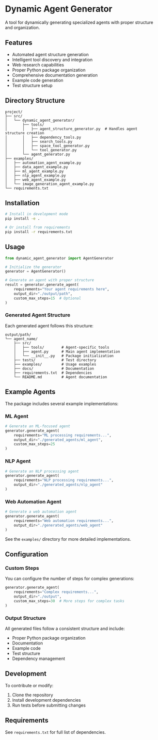 # Dynamic Agent Generator

A tool for dynamically generating specialized agents with proper structure and organization.

## Features

- Automated agent structure generation
- Intelligent tool discovery and integration
- Web research capabilities
- Proper Python package organization
- Comprehensive documentation generation
- Example code generation
- Test structure setup

## Directory Structure

```
project/
├── src/
│   └── dynamic_agent_generator/
│       ├── tools/
│       │   ├── agent_structure_generator.py  # Handles agent structure creation
│       │   ├── dependency_tools.py
│       │   ├── search_tools.py
│       │   ├── space_tool_generator.py
│       │   └── tool_generator.py
│       └── agent_generator.py
├── examples/
│   ├── automation_agent_example.py
│   ├── data_agent_example.py
│   ├── ml_agent_example.py
│   ├── nlp_agent_example.py
│   ├── web_agent_example.py
│   └── image_generation_agent_example.py
└── requirements.txt
```

## Installation

```bash
# Install in development mode
pip install -e .

# Or install from requirements
pip install -r requirements.txt
```

## Usage

```python
from dynamic_agent_generator import AgentGenerator

# Initialize the generator
generator = AgentGenerator()

# Generate an agent with proper structure
result = generator.generate_agent(
    requirements="Your agent requirements here",
    output_dir="./output/path",
    custom_max_steps=15  # Optional
)
```

### Generated Agent Structure

Each generated agent follows this structure:
```
output/path/
└── agent_name/
    ├── src/
    │   ├── tools/        # Agent-specific tools
    │   ├── agent.py      # Main agent implementation
    │   └── __init__.py   # Package initialization
    ├── tests/            # Test directory
    ├── examples/         # Usage examples
    ├── docs/             # Documentation
    ├── requirements.txt  # Dependencies
    └── README.md         # Agent documentation
```

## Example Agents

The package includes several example implementations:

### ML Agent
```python
# Generate an ML-focused agent
generator.generate_agent(
    requirements="ML processing requirements...",
    output_dir="./generated_agents/ml_agent",
    custom_max_steps=25
)
```

### NLP Agent
```python
# Generate an NLP processing agent
generator.generate_agent(
    requirements="NLP processing requirements...",
    output_dir="./generated_agents/nlp_agent"
)
```

### Web Automation Agent
```python
# Generate a web automation agent
generator.generate_agent(
    requirements="Web automation requirements...",
    output_dir="./generated_agents/web_agent"
)
```

See the `examples/` directory for more detailed implementations.

## Configuration

### Custom Steps
You can configure the number of steps for complex generations:
```python
generator.generate_agent(
    requirements="Complex requirements...",
    output_dir="./output",
    custom_max_steps=30  # More steps for complex tasks
)
```

### Output Structure
All generated files follow a consistent structure and include:
- Proper Python package organization
- Documentation
- Example code
- Test structure
- Dependency management

## Development

To contribute or modify:
1. Clone the repository
2. Install development dependencies
3. Run tests before submitting changes

## Requirements

See `requirements.txt` for full list of dependencies.
